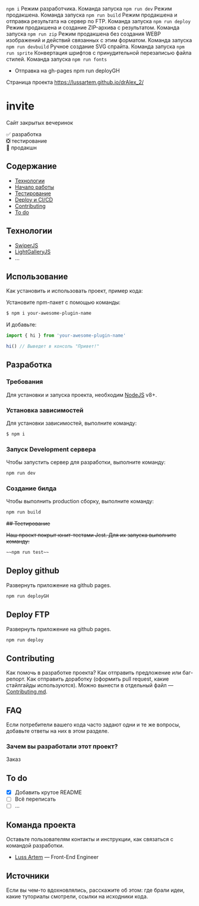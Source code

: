 `npm i`
Режим разработчика. Команда запуска `npm run dev`
Режим продакшена. Команда запуска `npm run build`
Режим продакшена и отправка результата на сервер по FTP. Команда запуска `npm run deploy`
Режим продакшена и создание ZIP-архива с результатом. Команда запуска `npm run zip`
Режим продакшена без создания WEBP изображений и действий связанных с этим форматом. Команда запуска `npm run devbuild`
Ручное создание SVG спрайта. Команда запуска `npm run sprite`
Конвертация шрифтов с принудительной перезаписью файла стилей. Команда запуска `npm run fonts`

-   Отправка на gh-pages npm run deployGH

Страница проекта https://lussartem.github.io/drAlex_2/

# invite

Сайт закрытых вечеринок

:white_check_mark: разработка  
:negative_squared_cross_mark: тестирование  
:black_square_button: продакшн

## Содержание

-   [Технологии](#технологии)
-   [Начало работы](#начало-работы)
-   [Тестирование](#тестирование)
-   [Deploy и CI/CD](#deploy-и-ci/cd)
-   [Contributing](#contributing)
-   [To do](#to-do)

## Технологии

-   [SwiperJS](https://swiperjs.com/)
-   [LightGalleryJS](https://www.lightgalleryjs.com/)
-   ...

## Использование

Kак установить и использовать проект, пример кода:

Установите npm-пакет с помощью команды:

```sh
$ npm i your-awesome-plugin-name
```

И добавьте:

```js
import { hi } from 'your-awesome-plugin-name'

hi() // Выведет в консоль "Привет!"
```

## Разработка

### Требования

Для установки и запуска проекта, необходим [NodeJS](https://nodejs.org/) v8+.

### Установка зависимостей

Для установки зависимостей, выполните команду:

```sh
$ npm i
```

### Запуск Development сервера

Чтобы запустить сервер для разработки, выполните команду:

```sh
npm run dev
```

### Создание билда

Чтобы выполнить production сборку, выполните команду:

```sh
npm run build
```

~~## Тестирование~~

~~Наш проект покрыт юнит-тестами Jest. Для их запуска выполните команду:~~

```sh
~~npm run test~~
```

## Deploy github

Развернуть приложение на github pages.

```sh
npm run deployGH
```

## Deploy FTP

Развернуть приложение на github pages.

```sh
npm run deploy
```

## Contributing

Как помочь в разработке проекта? Как отправить предложение или баг-репорт. Как отправить доработку (оформить pull request, какие стайлгайды используются). Можно вынести в отдельный файл — [Contributing.md](./CONTRIBUTING.md).

## FAQ

Если потребители вашего кода часто задают одни и те же вопросы, добавьте ответы на них в этом разделе.

### Зачем вы разработали этот проект?

Заказ

## To do

-   [x] Добавить крутое README
-   [ ] Всё переписать
-   [ ] ...

## Команда проекта

Оставьте пользователям контакты и инструкции, как связаться с командой разработки.

-   [Luss Artem](https://t.me/vosmerok) — Front-End Engineer

## Источники

Если вы чем-то вдохновлялись, расскажите об этом: где брали идеи, какие туториалы смотрели, ссылки на исходники кода.

